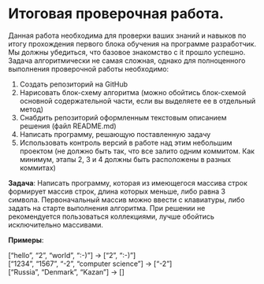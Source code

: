 # Итоговая проверочная работа.

Данная работа необходима для проверки ваших знаний и навыков по итогу прохождения первого блока обучения на программе разработчик. Мы должны убедиться, что базовое знакомство с it прошло успешно.
Задача алгоритмически не самая сложная, однако для полноценного выполнения проверочной работы необходимо: 
1.	Создать репозиторий на GitHub
2.	Нарисовать блок-схему алгоритма (можно обойтись блок-схемой основной содержательной части, если вы выделяете ее в отдельный метод)
3.	Снабдить репозиторий оформленным текстовым описанием решения (файл README.md)
4.	Написать программу, решающую поставленную задачу
5.	Использовать контроль версий в работе над этим небольшим проектом (не должно быть так, что все залито одним коммитом. Как минимум, этапы 2, 3 и 4 должны быть расположены в разных коммитах)

**Задача**: Написать программу, которая из имеющегося массива строк формирует массив строк, длина которых меньше, либо равна 3 символа. Первоначальный массив можно ввести с клавиатуры, либо задать на старте выполнения алгоритма. При решении не рекомендуется пользоваться коллекциями, лучше обойтись исключительно массивами.

**Примеры**: 

[“hello”, “2”, “world”, “:-)”] -> [“2”, “:-)”]  
[“1234”, “1567”, “-2”, “computer science”] -> [“-2”]  
[“Russia”, “Denmark”, “Kazan”] -> []
